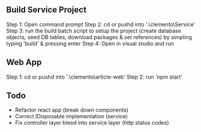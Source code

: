 ## Build Service Project

Step 1: Open command prompt
Step 2: cd or pushd into '.\clemento\Service'
Step 3: run the build batch script to setup the project (create database objects, seed DB tables, download packages & set references) by simpling typing 'build' & pressing enter
Step 4: Open in visual studio and run


## Web App

Step 1: cd or pushd into '.\clemento\article-web'
Step 2: run 'npm start'

## Todo

* Refactor react app (break down components)
* Correct IDisposable implementation (service)
* Fix controller layer bleed into service layer (http status codes)
